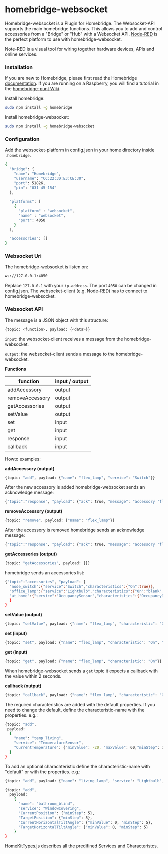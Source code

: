 # homebridge-websocket
Homebridge-websocket is a Plugin for Homebridge. The Websocket-API supports the main homebridge functions. This allows you to add and control accessories from a "Bridge" or "Hub" with a Websocket API. [Node-RED](http://nodered.org/) is the perfect platform to use with homebridge-websocket.

Note-RED is a visual tool for wiring together hardware devices, APIs and online services.

### Installation

If you are new to Homebridge, please first read the Homebridge [documentation](https://www.npmjs.com/package/homebridge).
If you are running on a Raspberry, you will find a tutorial in the [homebridge-punt Wiki](https://github.com/cflurin/homebridge-punt/wiki/Running-Homebridge-on-a-Raspberry-Pi).

Install homebridge:
```sh
sudo npm install -g homebridge
```
Install homebridge-websocket:
```sh
sudo npm install -g homebridge-websocket
```

### Configuration
Add the websocket-platform in config.json in your home directory inside `.homebridge`.

```sh
{
  "bridge": {
    "name": "Homebridge",
    "username": "CC:22:3D:E3:CE:30",
    "port": 51826,
    "pin": "031-45-154"
  },
  
  "platforms": [
    {
      "platform" : "websocket",
      "name" : "websocket",
      "port": 4050
    }
  ],           

  "accessories": []
}
```

### Websocket Uri

The homebridge-websocket is listen on:

```sh
ws://127.0.0.1:4050
```

Replace `127.0.0.1` with your `ip-address`. The port `4050` can be changed in config.json.
The websocket-client (e.g. Node-RED) has to connect to homebridge-websocket.

### Websocket API

The message is a JSON object with this structure:

```sh
{topic: <function>, payload: {<data>}}
```

`input`: the websocket-client receives a message from the homebridge-websocket.

`output`: the websocket-client sends a message to the homebridge-websocket.

**Functions**

function | input / output
-------- | ---------
addAccessory | output
removeAccessory | output
getAccessories | output
setValue | output
set | input
get | input
response | input
callback | input

Howto examples:

**addAccessory (output)**

```sh
{topic: "add", payload: {"name": "flex_lamp", "service": "Switch"}}
```

After the new accessory is added homebridge-websocket sends an acknowledge message:

```sh
{"topic":"response", "payload": {"ack": true, "message": "accessory 'flex_lamp' is added."}}
```

**removeAccessory (output)**

```sh
{topic: "remove", payload: {"name": "flex_lamp"}}
```

After the accessory is removed homebridge sends an acknowledge message:

```sh
{"topic":"response", "payload": {"ack": true, "message": "accessory 'flex_lamp' is removed."}}
```

**getAccessories (output)**

```sh
{topic: "getAccessories", payload: {}}
```

homebridge sends an accessories list:

```sh
{"topic":"accessories", "payload": {
  "node_switch":{"service":"Switch","characteristics":{"On":true}},
  "office_lamp":{"service":"Lightbulb","characteristics":{"On":"blank","Brightness":65}},
  "at_home":{"service":"OccupancySensor","characteristics":{"OccupancyDetected":1}}
  }
}
```

**setValue (output)**

```sh
{topic: "setValue", payload: {"name": "flex_lamp", "characteristic": "On", "value": true}}
```

**set (input)**

```sh
{topic: "set", payload: {"name": "flex_lamp", "characteristic": "On", "value": true}}
```

**get (input)**

```sh
{topic: "get", payload: {"name": "flex_lamp", "characteristic": "On"}}
```

When homebridge-websocket sends a `get` topic it expects a callback with the value within 2 seconds.

**callback (output)**

```sh
{topic: "callback", payload: {"name": "flex_lamp", "characteristic": "On", "value": true}}
```

The required characteristics are added with the default properties. If you need to change the default, define the characteristic-name with the properties. e.g.:

```sh
{topic: "add",
 payload:
  {
    "name": "temp_living",
    "service": "TemperatureSensor",
    "CurrentTemperature": {"minValue": -20, "maxValue": 60,"minStep": 1}
  }
}
```

To add an optional charachteristic define the characteristic-name with "default" or with the properties. e.g.:

```sh
{topic: "add", payload: {"name": "living_lamp", "service": "Lightbulb", "Brightness": "default"}}
```

```sh
{topic: "add",
  payload:
    {
      "name": "bathroom_blind",
      "service": "WindowCovering",
      "CurrentPosition": {"minStep": 5},
      "TargetPosition": {"minStep": 5},
      "CurrentHorizontalTiltAngle": {"minValue": 0, "minStep": 5},
      "TargetHorizontalTiltAngle": {"minValue": 0, "minStep": 5}
    }
}
```

[HomeKitTypes.js](https://github.com/KhaosT/HAP-NodeJS/blob/master/lib/gen/HomeKitTypes.js) describes all the predifined Services and Characteristcs.


